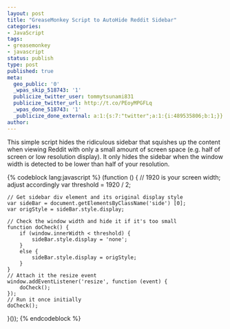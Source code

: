 ```yaml
---
layout: post
title: "GreaseMonkey Script to AutoHide Reddit Sidebar"
categories:
- JavaScript
tags:
- greasemonkey
- javascript
status: publish
type: post
published: true
meta:
  geo_public: '0'
  _wpas_skip_518743: '1'
  publicize_twitter_user: tommytsunami831
  publicize_twitter_url: http://t.co/PEoyMPGFLq
  _wpas_done_518743: '1'
  _publicize_done_external: a:1:{s:7:"twitter";a:1:{i:489535806;b:1;}}
author: 
---
```

<p>This simple script hides the ridiculous sidebar that squishes up the content when viewing Reddit with only a small amount of screen space (e.g. half of screen or low resolution display). It only hides the sidebar when the window width is detected to be lower than half of your resolution.</p>

{% codeblock lang:javascript %}
(function () {
    // 1920 is your screen width; adjust accordingly
    var threshold = 1920 / 2;
    
    // Get sidebar div element and its original display style
    var sideBar = document.getElementsByClassName('side') [0];
    var origStyle = sideBar.style.display;
    
    // Check the window width and hide it if it's too small
    function doCheck() {
        if (window.innerWidth < threshold) {
            sideBar.style.display = 'none';
        }
        else {
            sideBar.style.display = origStyle;
        }
    }
    // Attach it the resize event
    window.addEventListener('resize', function (event) {
        doCheck();
    });
    // Run it once initially
    doCheck();
}());
{% endcodeblock %}
